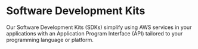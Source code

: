 # Software Development Kits
Our Software Development Kits (SDKs) simplify using AWS services in your applications with an
Application Program Interface (API) tailored to your programming language or platform.